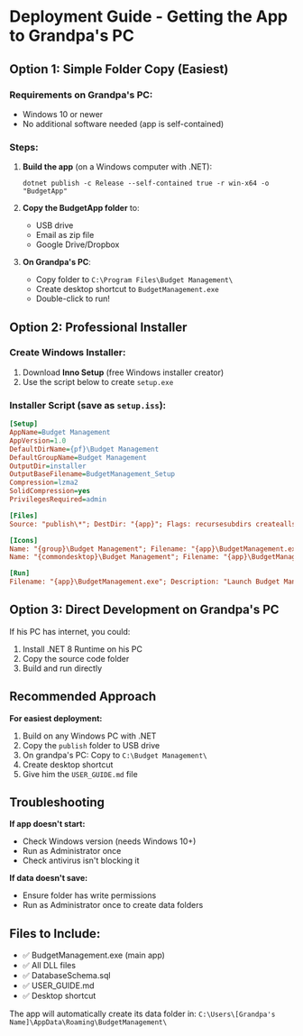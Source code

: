 # Deployment Guide - Getting the App to Grandpa's PC

## Option 1: Simple Folder Copy (Easiest)

### Requirements on Grandpa's PC:
- Windows 10 or newer
- No additional software needed (app is self-contained)

### Steps:
1. **Build the app** (on a Windows computer with .NET):
   ```
   dotnet publish -c Release --self-contained true -r win-x64 -o "BudgetApp"
   ```

2. **Copy the BudgetApp folder** to:
   - USB drive
   - Email as zip file
   - Google Drive/Dropbox

3. **On Grandpa's PC**:
   - Copy folder to `C:\Program Files\Budget Management\`
   - Create desktop shortcut to `BudgetManagement.exe`
   - Double-click to run!

## Option 2: Professional Installer

### Create Windows Installer:
1. Download **Inno Setup** (free Windows installer creator)
2. Use the script below to create `setup.exe`

### Installer Script (save as `setup.iss`):
```ini
[Setup]
AppName=Budget Management
AppVersion=1.0
DefaultDirName={pf}\Budget Management
DefaultGroupName=Budget Management
OutputDir=installer
OutputBaseFilename=BudgetManagement_Setup
Compression=lzma2
SolidCompression=yes
PrivilegesRequired=admin

[Files]
Source: "publish\*"; DestDir: "{app}"; Flags: recursesubdirs createallsubdirs

[Icons]
Name: "{group}\Budget Management"; Filename: "{app}\BudgetManagement.exe"
Name: "{commondesktop}\Budget Management"; Filename: "{app}\BudgetManagement.exe"

[Run]
Filename: "{app}\BudgetManagement.exe"; Description: "Launch Budget Management"; Flags: postinstall nowait skipifsilent
```

## Option 3: Direct Development on Grandpa's PC

If his PC has internet, you could:
1. Install .NET 8 Runtime on his PC
2. Copy the source code folder
3. Build and run directly

## Recommended Approach

**For easiest deployment:**
1. Build on any Windows PC with .NET
2. Copy the `publish` folder to USB drive
3. On grandpa's PC: Copy to `C:\Budget Management\`
4. Create desktop shortcut
5. Give him the `USER_GUIDE.md` file

## Troubleshooting

**If app doesn't start:**
- Check Windows version (needs Windows 10+)
- Run as Administrator once
- Check antivirus isn't blocking it

**If data doesn't save:**
- Ensure folder has write permissions
- Run as Administrator once to create data folders

## Files to Include:
- ✅ BudgetManagement.exe (main app)
- ✅ All DLL files
- ✅ DatabaseSchema.sql
- ✅ USER_GUIDE.md
- ✅ Desktop shortcut

The app will automatically create its data folder in:
`C:\Users\[Grandpa's Name]\AppData\Roaming\BudgetManagement\`